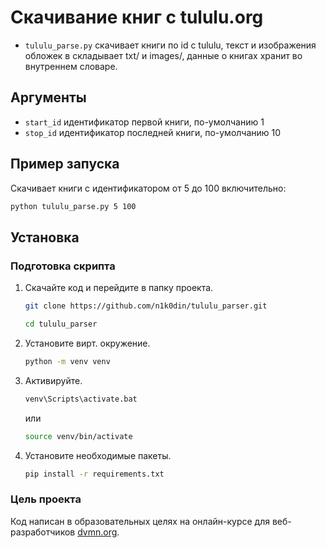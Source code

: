# Скачивание книг с tululu.org
- `tululu_parse.py` скачивает книги по id c tululu, текст и изображения обложек в складывает txt/ и images/, данные о книгах хранит во внутреннем словаре.


## Аргументы
- `start_id` идентификатор первой книги, по-умолчанию 1
- `stop_id` идентификатор последней книги, по-умолчанию 10

## Пример запуска
Скачивает книги с идентификатором от 5 до 100 включительно:
  ```bash
  python tululu_parse.py 5 100
  ```

## Установка

### Подготовка скрипта

1. Скачайте код и перейдите в папку проекта.
    ```bash
    git clone https://github.com/n1k0din/tululu_parser.git
    ```  
    ```bash
    cd tululu_parser
    ```
2. Установите вирт. окружение.
    ```bash
    python -m venv venv
    ```
3. Активируйте.
    ```bash
    venv\Scripts\activate.bat
    ```
    или
    ```bash
    source venv/bin/activate
    ```
4. Установите необходимые пакеты.
    ```bash
    pip install -r requirements.txt
    ```

### Цель проекта

Код написан в образовательных целях на онлайн-курсе для веб-разработчиков [dvmn.org](https://dvmn.org/).
